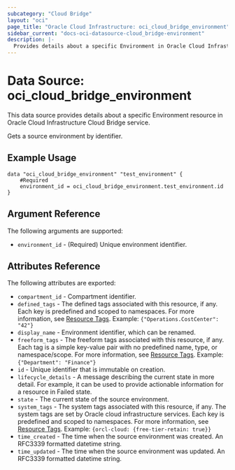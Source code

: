 ```yaml
---
subcategory: "Cloud Bridge"
layout: "oci"
page_title: "Oracle Cloud Infrastructure: oci_cloud_bridge_environment"
sidebar_current: "docs-oci-datasource-cloud_bridge-environment"
description: |-
  Provides details about a specific Environment in Oracle Cloud Infrastructure Cloud Bridge service
---
```


# Data Source: oci_cloud_bridge_environment
This data source provides details about a specific Environment resource in Oracle Cloud Infrastructure Cloud Bridge service.

Gets a source environment by identifier.

## Example Usage

```hcl
data "oci_cloud_bridge_environment" "test_environment" {
	#Required
	environment_id = oci_cloud_bridge_environment.test_environment.id
}
```

## Argument Reference

The following arguments are supported:

* `environment_id` - (Required) Unique environment identifier.


## Attributes Reference

The following attributes are exported:

* `compartment_id` - Compartment identifier.
* `defined_tags` - The defined tags associated with this resource, if any. Each key is predefined and scoped to namespaces. For more information, see [Resource Tags](https://docs.cloud.oracle.com/iaas/Content/General/Concepts/resourcetags.htm). Example: `{"Operations.CostCenter": "42"}` 
* `display_name` - Environment identifier, which can be renamed.
* `freeform_tags` - The freeform tags associated with this resource, if any. Each tag is a simple key-value pair with no predefined name, type, or namespace/scope. For more information, see [Resource Tags](https://docs.cloud.oracle.com/iaas/Content/General/Concepts/resourcetags.htm). Example: `{"Department": "Finance"}` 
* `id` - Unique identifier that is immutable on creation.
* `lifecycle_details` - A message describing the current state in more detail. For example, it can be used to provide actionable information for a resource in Failed state.
* `state` - The current state of the source environment.
* `system_tags` - The system tags associated with this resource, if any. The system tags are set by Oracle cloud infrastructure services. Each key is predefined and scoped to namespaces. For more information, see [Resource Tags](https://docs.cloud.oracle.com/iaas/Content/General/Concepts/resourcetags.htm). Example: `{orcl-cloud: {free-tier-retain: true}}` 
* `time_created` - The time when the source environment was created. An RFC3339 formatted datetime string.
* `time_updated` - The time when the source environment was updated. An RFC3339 formatted datetime string.

